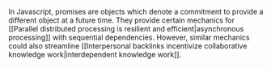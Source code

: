 In Javascript, promises are objects which denote a commitment to provide a different object at a future time. They provide certain mechanics for [[Parallel distributed processing is resilient and efficient|asynchronous processing]] with sequential dependencies. However, similar mechanics could also streamline [[Interpersonal backlinks incentivize collaborative knowledge work|interdependent knowledge work]].
